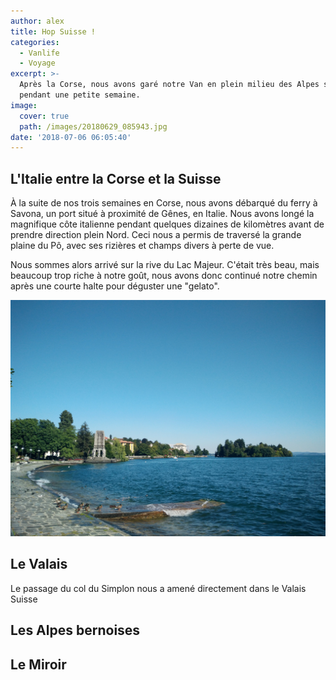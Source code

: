 ```yaml
---
author: alex
title: Hop Suisse !
categories:
  - Vanlife
  - Voyage
excerpt: >-
  Après la Corse, nous avons garé notre Van en plein milieu des Alpes suisse
  pendant une petite semaine.
image:
  cover: true
  path: /images/20180629_085943.jpg
date: '2018-07-06 06:05:40'
---
```

## L'Italie entre la Corse et la Suisse

À la suite de nos trois semaines en Corse, nous avons débarqué du ferry à Savona, un port situé à proximité de Gênes, en Italie. Nous avons longé la magnifique côte italienne pendant quelques dizaines de kilomètres avant de prendre direction plein Nord. Ceci nous a permis de traversé la grande plaine du Pô, avec ses rizières et champs divers à perte de vue.

Nous sommes alors arrivé sur la rive du Lac Majeur. C'était très beau, mais beaucoup trop riche à notre goût, nous avons donc continué notre chemin après une courte halte pour déguster une "gelato".

![Lago Maggiore](/images/img_20180627_170606.jpg)

## Le Valais

Le passage du col du Simplon nous a amené directement dans le Valais Suisse

## Les Alpes bernoises

## Le Miroir

